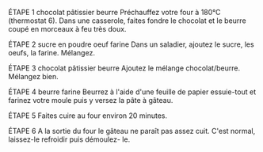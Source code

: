 ÉTAPE 1
chocolat pâtissier
beurre
Préchauffez votre four à 180°C (thermostat 6). Dans une casserole, faites fondre le chocolat et le beurre coupé en morceaux à feu très doux.

ÉTAPE 2
sucre en poudre
oeuf
farine
Dans un saladier, ajoutez le sucre, les oeufs, la farine. Mélangez.

ÉTAPE 3
chocolat pâtissier
beurre
Ajoutez le mélange chocolat/beurre. Mélangez bien.

ÉTAPE 4
beurre
farine
Beurrez à l'aide d'une feuille de papier essuie-tout et farinez votre moule puis y versez la pâte à gâteau.

ÉTAPE 5
Faites cuire au four environ 20 minutes.

ÉTAPE 6
A la sortie du four le gâteau ne paraît pas assez cuit. C'est normal, laissez-le refroidir puis démoulez- le.